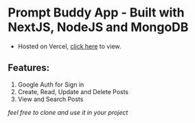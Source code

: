 # Prompt Buddy App - Built with NextJS, NodeJS and MongoDB

- Hosted on Vercel, [click here](https://promptbuddy-app.vercel.app) to view.

## Features:
1. Google Auth for Sign in
2. Create, Read, Update and Delete Posts
3. View and Search Posts

*feel free to clone and use it in your project*
